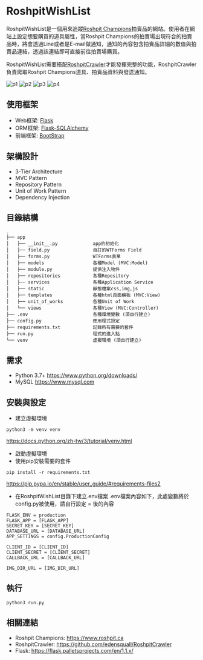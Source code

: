 # RoshpitWishList

RoshpitWishList是一個用來追蹤[Roshpit Champions](https://www.roshpit.ca)拍賣品的網站。使用者在網站上設定想要購買的道具屬性，當Roshpit Champions的拍賣場出現符合的拍賣品時，將會透過Line或者是E-mail做通知，通知的內容包含拍賣品詳細的數值與拍賣品連結，透過該連結即可直接前往拍賣場購買。

RoshpitWishList需要搭配[RoshpitCrawler](https://github.com/edensquall/RoshpitCrawler)才能發揮完整的功能，RoshpitCrawler負責爬取Roshpit Champions道具、拍賣品資料與發送通知。

![p1](https://user-images.githubusercontent.com/9337122/71715726-5c0df700-2e4d-11ea-9adb-a13b8bd90b85.jpg) ![p2](https://user-images.githubusercontent.com/9337122/71715756-71832100-2e4d-11ea-8115-b039d57ec2d3.jpg) ![p3](https://user-images.githubusercontent.com/9337122/71715766-7b0c8900-2e4d-11ea-924e-dfd9472e6db6.jpg) ![p4](https://user-images.githubusercontent.com/9337122/71715778-852e8780-2e4d-11ea-9e8f-845684ea015b.jpg)

## 使用框架

- Web框架: [Flask](https://flask.palletsprojects.com/en/1.1.x/)
- ORM框架: [Flask-SQLAlchemy](https://flask-sqlalchemy.palletsprojects.com/en/2.x/)
- 前端框架: [BootStrap](https://getbootstrap.com)

## 架構設計

- 3-Tier Architecture
- MVC Pattern
- Repository Pattern
- Unit of Work Pattern
- Dependency Injection

## 目錄結構
```
.
├── app
│   ├── __init__.py             app的初始化
│   ├── field.py				自訂的WTForms Field
│   ├── forms.py				WTForms表單
│   ├── models					各種Model (MVC:Model)
│   ├── module.py				提供注入物件
│   ├── repositories			各種Repository			
│   ├── services				各種Application Service
│   ├── static					靜態檔案css,img,js
│   ├── templates				各種html頁面模板 (MVC:View)
│   ├── unit_of_works			各種Unit of Work
│   └── views					各種View (MVC:Controller)
├── .env						各種環境變數 (須自行建立)
├── config.py					應用程式設定
├── requirements.txt			記錄所有需要的套件
├── run.py						程式的進入點
└── venv						虛擬環境 (須自行建立)
```

## 需求

-	Python 3.7+
  https://www.python.org/downloads/
-	MySQL
  https://www.mysql.com


## 安裝與設定

- 建立虛擬環境
```
python3 -m venv venv
```
https://docs.python.org/zh-tw/3/tutorial/venv.html
- 啟動虛擬環境
- 使用pip安裝需要的套件
```
pip install -r requirements.txt
```
https://pip.pypa.io/en/stable/user_guide/#requirements-files2
- 在RoshpitWishList目錄下建立.env檔案
  .env檔案內容如下，此處變數將於config.py被使用，請自行設定 = 後的內容
```
FLASK_ENV = production
FLASK_APP = [FLASK_APP]
SECRET_KEY = [SECRET_KEY]
DATABASE_URL = [DATABASE_URL]
APP_SETTINGS = config.ProductionConfig

CLIENT_ID = [CLIENT_ID]
CLIENT_SECRET = [CLIENT_SECRET]
CALLBACK_URL = [CALLBACK_URL]

IMG_DIR_URL = [IMG_DIR_URL]
```

## 執行

```
python3 run.py
```

## 相關連結

- Roshpit Champions: https://www.roshpit.ca
- RoshpitCrawler: https://github.com/edensquall/RoshpitCrawler
- Flask: https://flask.palletsprojects.com/en/1.1.x/